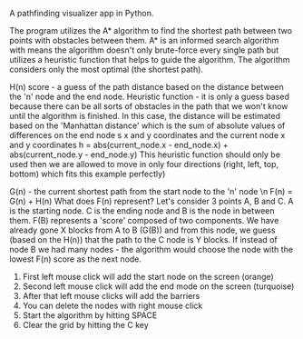 A pathfinding visualizer app in Python.

The program utilizes the A\* algorithm to find the shortest path between two points with obstacles between them.
A\* is an informed search algorithm with means the algorithm doesn't only brute-force every single path but utilizes a heuristic function that helps to guide the algorithm. The algorithm considers only the most optimal (the shortest path).

H(n) score - a guess of the path distance based on the distance between the 'n' node and the end node.
Heuristic function - it is only a guess based because there can be all sorts of obstacles in the path that we won't know until the algorithm is finished.
In this case, the distance will be estimated based on the 'Manhattan distance' which is the sum of absolute values of differences on the end node s x and y coordinates and the current node x and y coordinates
h = abs(current_node.x - end_node.x) + abs(current_node.y - end_node.y)
This heuristic function should only be used then we are allowed to move in only four directions (right, left, top, bottom) which fits this example perfectly)

G(n) - the current shortest path from the start node to the 'n' node
\n
F(n) = G(n) + H(n)
What does F(n) represent? Let's consider 3 points A, B and C. A is the starting node. C is the ending node and B is the node in between them. F(B) represents a 'score' composed of two components. We have already gone X blocks from A to B (G(B)) and from this node, we guess (based on the H(n)) that the path to the C node is Y blocks. If instead of node B we had many nodes - the algorithm would choose the node with the lowest F(n) score as the next node.

1. First left mouse click will add the start node on the screen (orange)
2. Second left mouse click will add the end mode on the screen (turquoise)
3. After that left mouse clicks will add the barriers
4. You can delete the nodes with right mouse click
5. Start the algorithm by hitting SPACE
6. Clear the grid by hitting the C key
